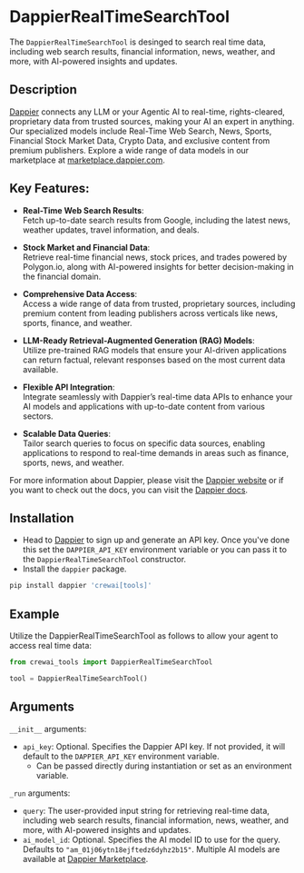 # DappierRealTimeSearchTool

The `DappierRealTimeSearchTool` is desinged to search real time data, including web search results, financial information, news, weather, and more, with AI-powered insights and updates.

## Description

[Dappier](https://dappier.com) connects any LLM or your Agentic AI to real-time, rights-cleared, proprietary data from trusted sources, making your AI an expert in anything. Our specialized models include Real-Time Web Search, News, Sports, Financial Stock Market Data, Crypto Data, and exclusive content from premium publishers. Explore a wide range of data models in our marketplace at [marketplace.dappier.com](https://marketplace.dappier.com).

## Key Features:

- **Real-Time Web Search Results**:  
  Fetch up-to-date search results from Google, including the latest news, weather updates, travel information, and deals.
- **Stock Market and Financial Data**:  
  Retrieve real-time financial news, stock prices, and trades powered by Polygon.io, along with AI-powered insights for better decision-making in the financial domain.
- **Comprehensive Data Access**:  
  Access a wide range of data from trusted, proprietary sources, including premium content from leading publishers across verticals like news, sports, finance, and weather.
- **LLM-Ready Retrieval-Augmented Generation (RAG) Models**:  
  Utilize pre-trained RAG models that ensure your AI-driven applications can return factual, relevant responses based on the most current data available.

- **Flexible API Integration**:  
  Integrate seamlessly with Dappier’s real-time data APIs to enhance your AI models and applications with up-to-date content from various sectors.

- **Scalable Data Queries**:  
  Tailor search queries to focus on specific data sources, enabling applications to respond to real-time demands in areas such as finance, sports, news, and weather.

For more information about Dappier, please visit the [Dappier website](https://dappier.com) or if you want to check out the docs, you can visit the [Dappier docs](https://docs.dappier.com).

## Installation

- Head to [Dappier](https://platform.dappier.com/profile/api-keys) to sign up and generate an API key. Once you've done this set the `DAPPIER_API_KEY` environment variable or you can pass it to the `DappierRealTimeSearchTool` constructor.
- Install the `dappier` package.

```bash
pip install dappier 'crewai[tools]'
```

## Example

Utilize the DappierRealTimeSearchTool as follows to allow your agent to access real time data:

```python
from crewai_tools import DappierRealTimeSearchTool

tool = DappierRealTimeSearchTool()
```

## Arguments

`__init__` arguments:

- `api_key`: Optional. Specifies the Dappier API key. If not provided, it will default to the `DAPPIER_API_KEY` environment variable.
  - Can be passed directly during instantiation or set as an environment variable.

`_run` arguments:

- `query`: The user-provided input string for retrieving real-time data, including web search results, financial information, news, weather, and more, with AI-powered insights and updates.
- `ai_model_id`: Optional. Specifies the AI model ID to use for the query. Defaults to `"am_01j06ytn18ejftedz6dyhz2b15"`. Multiple AI models are available at [Dappier Marketplace](https://marketplace.dappier.com/marketplace).
